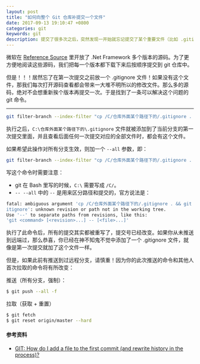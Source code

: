 ```yaml
---
layout: post
title: "如何向整个 Git 仓库补提交一个文件"
date: 2017-09-13 19:10:47 +0800
categories: git
keywords: git
description: 提交了很多次之后，突然发现一开始就忘记提交了某个重要文件（比如 .gitignore），本文将教你如何将这个文件补上。
---
```


微软在 [Reference Source](https://referencesource.microsoft.com/) 里开放了 .Net Framework 多个版本的源码。为了更方便地阅读这些源码，我们把每一个版本都下载下来后按顺序提交到 git 仓库中。

但是！！！居然忘了在第一次提交之前放一个 .gitignore 文件！如果没有这个文件，那我们每次打开源码查看都会带来一大堆不明所以的修改文件。那么多的源码，绝对不会想重新挨个版本再提交一次。于是找到了一条可以解决这个问题的 git 命令。

---



```bash
git filter-branch --index-filter "cp /C/仓库外面某个路径下的/.gitignore . && git add .gitignore"
```

执行之后，`C:\仓库外面某个路径下的\.gitignore` 文件就被添加到了当前分支的第一次提交里面，并且查看后面任何一次提交对应的全部文件时，都会有这个文件。

如果希望此操作对所有分支生效，则加一个 `--all` 参数，即：

```bash
git filter-branch --index-filter "cp /C/仓库外面某个路径下的/.gitignore . && git add .gitignore" -- --all
```

写这个命令时需要注意：
- git 在 Bash 里写的时候，`C:\` 需要写成 `/C/`。
- `-- --all` 中的 `--` 是用来区分路径和提交的，官方说法是：

```bash
fatal: ambiguous argument 'cp /C/仓库外面某个路径下的/.gitignore . && git add .g
itignore': unknown revision or path not in the working tree.
Use '--' to separate paths from revisions, like this:
'git <command> [<revision>...] -- [<file>...]'
```

执行了此命令后，所有的提交其实都被重写了，提交号已经改变。如果你从未推送到远端过，那么恭喜，你已经在神不知鬼不觉中添加了一个 .gitignore 文件，就像是第一次提交就加了这个文件一样。

但是，如果此前有推送到过远程分支，请慎重！因为你的此次推送的命令和其他人首次拉取的命令将有所改变：

推送（所有分支，强制）：

```bash
$ git push --all -f
```

拉取（获取 + 重置）

```bash
$ git fetch
$ git reset origin/master --hard
```

#### 参考资料

- [GIT: How do I add a file to the first commit (and rewrite history in the process)?](https://stackoverflow.com/questions/21353584/git-how-do-i-add-a-file-to-the-first-commit-and-rewrite-history-in-the-process)
